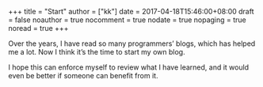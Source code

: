 +++
title = "Start"
author = ["kk"]
date = 2017-04-18T15:46:00+08:00
draft = false
noauthor = true
nocomment = true
nodate = true
nopaging = true
noread = true
+++

Over the years, I have read so many programmers’ blogs, which has  helped me a lot. Now I think it’s the time to start my own blog.

I hope this can enforce myself to review what I have learned, and it would even be better if someone can benefit from it.
